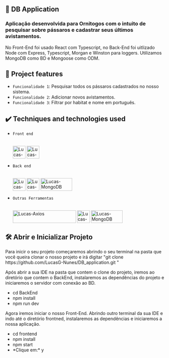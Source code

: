 ## 📁 DB Application

<h3>Aplicação desenvolvida para Ornitogos com o intuito de pesquisar sobre pássaros e cadastrar seus últimos avistamentos.</h3>
<p>No Front-End foi usado React com Typescript, no Back-End foi uitlizado Node com Express, Typescript, Morgan e Winston para loggers. Utilizamos MongoDB como BD e Mongoose como ODM.</p>

## :hammer: Project features

- `Funcionalidade 1`: Pesquisar todos os pássaros cadastrados no nosso sistema.
- `Funcionalidade 2`: Adicionar novos avistamentos.
- `Funcionalidade 3`: Filtrar por habitat e nome em português.

## ✔️ Techniques and technologies used

- `Front end`


  <div style="display: inline_block"><br>
  <img align="center" alt="Lucas-React" height="40" width="40" src="https://upload.wikimedia.org/wikipedia/commons/thumb/a/a7/React-icon.svg/2300px-React-icon.svg.png">
  <img align="center" alt="Lucas-Ts" height="40" width="40" src="https://user-images.githubusercontent.com/84019679/199375358-c16759c3-7d05-48d5-a44a-f99697f59280.png">
</div>

- `Back end `

 
   <div style="display: inline_block"><br>

    <img align="center" alt="Lucas-Node" height="40" width="40" src="https://cdn.iconscout.com/icon/free/png-256/node-js-1174925.png">
  <img align="center" alt="Lucas-Ts" height="40" width="40" src="https://user-images.githubusercontent.com/84019679/199375358-c16759c3-7d05-48d5-a44a-f99697f59280.png">
  <img align="center" alt="Lucas-MongoDB" height="40" width="100" src="https://user-images.githubusercontent.com/84019679/199377148-32165b73-741c-43d5-a859-56e37a378d0b.png">

</div>

- `Outras Ferramentas `

 
   <div style="display: inline_block"><br>

    <img align="center" alt="Lucas-Axios" height="40" width="200" src="https://cdn.iconscout.com/icon/free/png-256/node-js-1174925.png">
  <img align="center" alt="Lucas-Ts" height="40" width="40" src="https://user-images.githubusercontent.com/84019679/199375358-c16759c3-7d05-48d5-a44a-f99697f59280.png">
  <img align="center" alt="Lucas-MongoDB" height="40" width="100" src="https://user-images.githubusercontent.com/84019679/199377148-32165b73-741c-43d5-a859-56e37a378d0b.png">

</div>


## 🛠️ Abrir e Inicializar Projeto
<p>Para inicir o seu projeto começaremos abrindo o seu terminal na pasta que você queira clonar o nosso projeto e irá digitar "git clone https://github.com/LucasG-Nunes/DB_application.git " </p>

<p>Após abrir a sua IDE na pasta que contem o clone do projeto, iremos ao diretório que contem o BackEnd, instalaremos as dependências do projeto e iniciaremos o servidor com conexão ao BD.</p>

<ul>
  <li>cd BackEnd</li>
  <li>npm install</li> 
  <li>npm run dev</li> 
 </ul>

<span>Agora iremos iniciar o nosso Front-End. Abrindo outro terminal da sua IDE e indo até o diretório frontned, instalaremos as dependências e iniciaremos a nossa aplicação. </span>

<ul>
  <li>cd frontend</li>
  <li>npm install</li> 
  <li>npm start</li> 
  <li>*Clique em:* y</li> 
 </ul>



